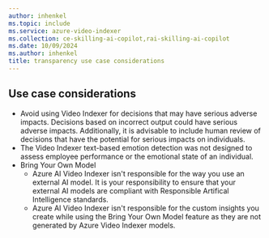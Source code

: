 ```yaml
---
author: inhenkel
ms.topic: include 
ms.service: azure-video-indexer
ms.collection: ce-skilling-ai-copilot,rai-skilling-ai-copilot
ms.date: 10/09/2024
ms.author: inhenkel
title: transparency use case considerations
---
```


## Use case considerations

- Avoid using Video Indexer for decisions that may have serious adverse impacts. Decisions based on incorrect output could have serious adverse impacts. Additionally, it is advisable to include human review of decisions that have the potential for serious impacts on individuals.
- The Video Indexer text-based emotion detection was not designed to assess employee performance or the emotional state of an individual.
- Bring Your Own Model
    - Azure AI Video Indexer isn't responsible for the way you use an external AI model. It is your responsibility to ensure that your external AI models are compliant with Responsible Artifical Intelligence standards.
    - Azure AI Video Indexer isn't responsible for the custom insights you create while using the Bring Your Own Model feature as they are not generated by Azure Video Indexer models.